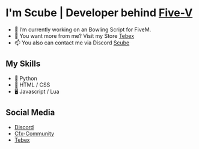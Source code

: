 # I'm Scube | Developer behind [Five-V](https://five-v.net/home) 

- 🌱 I’m currently working on an Bowling Script for FiveM.
- 💞️ You want more from me? Visit my Store [Tebex](https://scube.tebex.io/)
- 📫 You also can contact me via Discord [Scube](https://discord.com/invite/bdRt9HJ55j) 

## My Skills

- 🐍 Python
- 🔆 HTML / CSS
- 🖥️ Javascript / Lua

## Social Media
- [Discord](https://discord.com/invite/bdRt9HJ55j) 
- [Cfx-Community](https://forum.cfx.re/u/scubescripts/)
- [Tebex](https://scube.tebex.io/)
